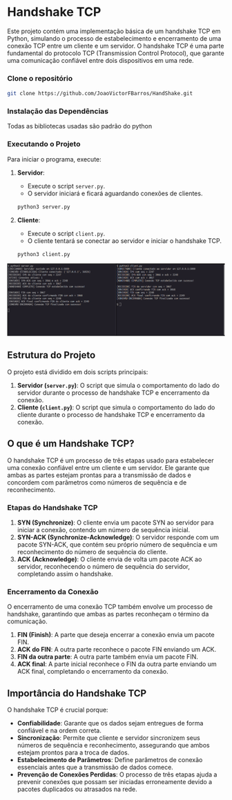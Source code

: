 # Handshake TCP

Este projeto contém uma implementação básica de um handshake TCP em Python, simulando o processo de estabelecimento e encerramento de uma conexão TCP entre um cliente e um servidor. O handshake TCP é uma parte fundamental do protocolo TCP (Transmission Control Protocol), que garante uma comunicação confiável entre dois dispositivos em uma rede.

### Clone o repositório
```bash
git clone https://github.com/JoaoVictorFBarros/HandShake.git
```


### Instalação das Dependências

Todas as bibliotecas usadas são padrão do python

### Executando o Projeto

Para iniciar o programa, execute:

1. **Servidor**:
   - Execute o script `server.py`.
   - O servidor iniciará e ficará aguardando conexões de clientes.

   ```bash
   python3 server.py
   ```

2. **Cliente**:
   - Execute o script `client.py`.
   - O cliente tentará se conectar ao servidor e iniciar o handshake TCP.

   ```bash
   python3 client.py
   ```
 
<div align="center">
<img src=print.png >
</div>


## Estrutura do Projeto

O projeto está dividido em dois scripts principais:

1. **Servidor (`server.py`)**: O script que simula o comportamento do lado do servidor durante o processo de handshake TCP e encerramento da conexão.
2. **Cliente (`client.py`)**: O script que simula o comportamento do lado do cliente durante o processo de handshake TCP e encerramento da conexão.

## O que é um Handshake TCP?

O handshake TCP é um processo de três etapas usado para estabelecer uma conexão confiável entre um cliente e um servidor. Ele garante que ambas as partes estejam prontas para a transmissão de dados e concordem com parâmetros como números de sequência e de reconhecimento.

### Etapas do Handshake TCP

1. **SYN (Synchronize)**: O cliente envia um pacote SYN ao servidor para iniciar a conexão, contendo um número de sequência inicial.
2. **SYN-ACK (Synchronize-Acknowledge)**: O servidor responde com um pacote SYN-ACK, que contém seu próprio número de sequência e um reconhecimento do número de sequência do cliente.
3. **ACK (Acknowledge)**: O cliente envia de volta um pacote ACK ao servidor, reconhecendo o número de sequência do servidor, completando assim o handshake.

### Encerramento da Conexão

O encerramento de uma conexão TCP também envolve um processo de handshake, garantindo que ambas as partes reconheçam o término da comunicação.

1. **FIN (Finish)**: A parte que deseja encerrar a conexão envia um pacote FIN.
2. **ACK do FIN**: A outra parte reconhece o pacote FIN enviando um ACK.
3. **FIN da outra parte**: A outra parte também envia um pacote FIN.
4. **ACK final**: A parte inicial reconhece o FIN da outra parte enviando um ACK final, completando o encerramento da conexão.

## Importância do Handshake TCP

O handshake TCP é crucial porque:

- **Confiabilidade**: Garante que os dados sejam entregues de forma confiável e na ordem correta.
- **Sincronização**: Permite que cliente e servidor sincronizem seus números de sequência e reconhecimento, assegurando que ambos estejam prontos para a troca de dados.
- **Estabelecimento de Parâmetros**: Define parâmetros de conexão essenciais antes que a transmissão de dados comece.
- **Prevenção de Conexões Perdidas**: O processo de três etapas ajuda a prevenir conexões que possam ser iniciadas erroneamente devido a pacotes duplicados ou atrasados na rede.
